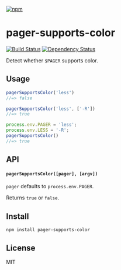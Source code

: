 [![npm](https://nodei.co/npm/pager-supports-color.png)](https://npmjs.com/package/pager-supports-color)

# pager-supports-color

[![Build Status][travis-badge]][travis] [![Dependency Status][david-badge]][david]

Detect whether `$PAGER` supports color.

[travis]: https://travis-ci.org/eush77/pager-supports-color
[travis-badge]: https://travis-ci.org/eush77/pager-supports-color.svg
[david]: https://david-dm.org/eush77/pager-supports-color
[david-badge]: https://david-dm.org/eush77/pager-supports-color.png

## Usage

```js
pagerSupportsColor('less')
//=> false

pagerSupportsColor('less', ['-R'])
//=> true

process.env.PAGER = 'less';
process.env.LESS = '-R';
pagerSupportsColor()
//=> true
```

## API

#### `pagerSupportsColor([pager], [argv])`

`pager` defaults to `process.env.PAGER`.

Returns `true` or `false`.

## Install

```
npm install pager-supports-color
```

## License

MIT
